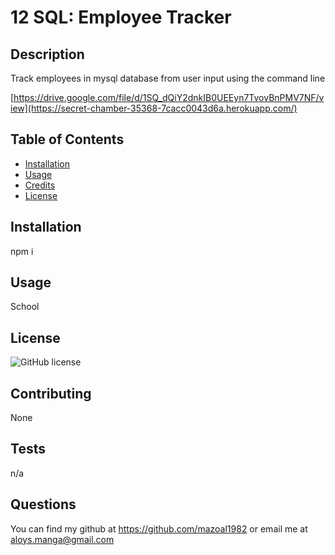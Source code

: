 # 12 SQL: Employee Tracker
 
## Description

Track employees in mysql database from user input using the command line

[https://drive.google.com/file/d/1SQ_dQiY2dnkIB0UEEyn7TvovBnPMV7NF/view](https://secret-chamber-35368-7cacc0043d6a.herokuapp.com/)
## Table of Contents 
- [Installation](#installation)
- [Usage](#usage)
- [Credits](#credits)
- [License](#license)
 

 
## Installation
 
npm i
 
## Usage
 
School
 
## License
 

  ![GitHub license](https://img.shields.io/badge/license-MIT-blue.svg)
  
 
## Contributing
 
None 
 
## Tests
 
n/a
 
## Questions
 
 You can find my github at https://github.com/mazoal1982 or email me at aloys.manga@gmail.com
